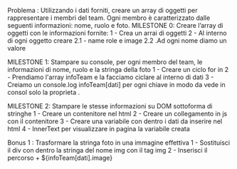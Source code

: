 Problema : Utilizzando i dati forniti, creare un array di oggetti per rappresentare i membri del team. Ogni membro è caratterizzato dalle seguenti informazioni: nome, ruolo e foto.
MILESTONE 0:
Creare l’array di oggetti con le informazioni fornite:
1 - Crea un arrai di oggetti 
2 - Al interno di ogni oggetto creare
	2.1 - name role e image
	2.2 .Ad ogni nome diamo un valore 

MILESTONE 1: 
Stampare su console, per ogni membro del team, le informazioni di nome, ruolo e la stringa della foto
1 - Creare un ciclo for in 
2 - Prendiamo l'array infoTeam e la facciamo ciclare al interno di dati 
3 - Creiamo un console.log infoTeam[dati] per ogni chiave in modo da vede in consol solo la proprieta .

MILESTONE 2:
Stampare le stesse informazioni su DOM sottoforma di stringhe
1 - Creare un contenitore nel html
2 - Creare un collegamento in js con il contenitore 
3 - Creare una variabile con dentro i dati da inserire nel html
4 - InnerText per visualizzare in pagina la variabile creata

Bonus 1 :
Trasformare la stringa foto in una immagine effettiva
1 - Sostituisci il div con dentro la stringa del nome img con il tag img 
2 - Inserisci il percorso + ${infoTeam[dati].image}